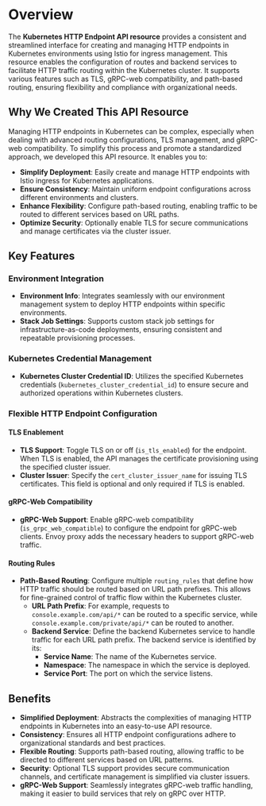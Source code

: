 # Overview

The **Kubernetes HTTP Endpoint API resource** provides a consistent and streamlined interface for creating and managing HTTP endpoints in Kubernetes environments using Istio for ingress management. This resource enables the configuration of routes and backend services to facilitate HTTP traffic routing within the Kubernetes cluster. It supports various features such as TLS, gRPC-web compatibility, and path-based routing, ensuring flexibility and compliance with organizational needs.

## Why We Created This API Resource

Managing HTTP endpoints in Kubernetes can be complex, especially when dealing with advanced routing configurations, TLS management, and gRPC-web compatibility. To simplify this process and promote a standardized approach, we developed this API resource. It enables you to:

- **Simplify Deployment**: Easily create and manage HTTP endpoints with Istio ingress for Kubernetes applications.
- **Ensure Consistency**: Maintain uniform endpoint configurations across different environments and clusters.
- **Enhance Flexibility**: Configure path-based routing, enabling traffic to be routed to different services based on URL paths.
- **Optimize Security**: Optionally enable TLS for secure communications and manage certificates via the cluster issuer.

## Key Features

### Environment Integration

- **Environment Info**: Integrates seamlessly with our environment management system to deploy HTTP endpoints within specific environments.
- **Stack Job Settings**: Supports custom stack job settings for infrastructure-as-code deployments, ensuring consistent and repeatable provisioning processes.

### Kubernetes Credential Management

- **Kubernetes Cluster Credential ID**: Utilizes the specified Kubernetes credentials (`kubernetes_cluster_credential_id`) to ensure secure and authorized operations within Kubernetes clusters.

### Flexible HTTP Endpoint Configuration

#### TLS Enablement

- **TLS Support**: Toggle TLS on or off (`is_tls_enabled`) for the endpoint. When TLS is enabled, the API manages the certificate provisioning using the specified cluster issuer.
- **Cluster Issuer**: Specify the `cert_cluster_issuer_name` for issuing TLS certificates. This field is optional and only required if TLS is enabled.

#### gRPC-Web Compatibility

- **gRPC-Web Support**: Enable gRPC-web compatibility (`is_grpc_web_compatible`) to configure the endpoint for gRPC-web clients. Envoy proxy adds the necessary headers to support gRPC-web traffic.

#### Routing Rules

- **Path-Based Routing**: Configure multiple `routing_rules` that define how HTTP traffic should be routed based on URL path prefixes. This allows for fine-grained control of traffic flow within the Kubernetes cluster.
    - **URL Path Prefix**: For example, requests to `console.example.com/api/*` can be routed to a specific service, while `console.example.com/private/api/*` can be routed to another.
    - **Backend Service**: Define the backend Kubernetes service to handle traffic for each URL path prefix. The backend service is identified by its:
        - **Service Name**: The name of the Kubernetes service.
        - **Namespace**: The namespace in which the service is deployed.
        - **Service Port**: The port on which the service listens.

## Benefits

- **Simplified Deployment**: Abstracts the complexities of managing HTTP endpoints in Kubernetes into an easy-to-use API resource.
- **Consistency**: Ensures all HTTP endpoint configurations adhere to organizational standards and best practices.
- **Flexible Routing**: Supports path-based routing, allowing traffic to be directed to different services based on URL patterns.
- **Security**: Optional TLS support provides secure communication channels, and certificate management is simplified via cluster issuers.
- **gRPC-Web Support**: Seamlessly integrates gRPC-web traffic handling, making it easier to build services that rely on gRPC over HTTP.
